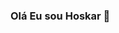 ### Olá Eu sou Hoskar 👋

<!--
**HoskarJubeleo/HoskarJubeleo** is a ✨ _special_ ✨ repository because its `README.md` (this file) appears on your GitHub profile.

Here are some ideas to get you started:

- 🌱 I’m currently learning  php, javascript, python, html, css
- 😄 Pronouns: ele/dele

<div>	
	<img heigth="180em" src="https://github-readme-stats.vercel.app/api?username=hoskarjubeleo&show_icons=true&theme=dracula&include_all_commits=true&count_private=true"/>
	<img heigth="180em" src="https://github-readme-stats.vercel.app/api/top-langs/?username=hoskarjubeleo&layout=compact&langs_count=16&theme=dracula"/>
</div>
